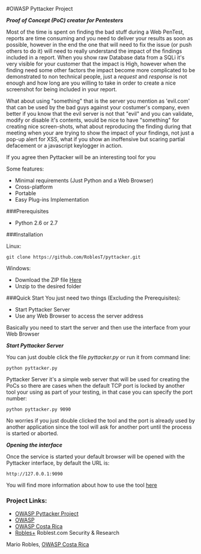 #OWASP Pyttacker Project

_**Proof of Concept (PoC) creator for Pentesters**_

Most of the time is spent on finding the bad stuff during a Web PenTest, reports are time consuming and you need to deliver your results as soon as possible, however in the end the one that will need to fix the issue (or push others to do it) will need to really understand the impact of the findings included in a report.
When you show raw Database data from a SQLi it's very visible for your customer that the impact is High, however when the finding need some other factors the impact become more complicated to be demonstrated to non technical people, just a _request_ and _response_ is not enough and how long are you willing to take in order to create a nice screenshot for being included in your report.

What about using "something" that is the server you mention as 'evil.com' that can be used by the bad guys against your costumer's company, even better if you know that the evil server is not that "evil" and you can validate, modify or disable it's contents, would be nice to have "something" for creating nice screen-shots, what about reproducing the finding during that meeting when your are trying to show the impact of your findings, not just a pop-up alert for XSS, what if you show an inoffensive but scaring partial defacement or a javascript keylogger in action.

If you agree then Pyttacker will be an interesting tool for you

Some features:

 * Minimal requirements (Just Python and a Web Browser)
 * Cross-platform
 * Portable
 * Easy Plug-ins Implementation

###Prerequisites
 * Python 2.6 or 2.7

###Installation

Linux:
```
git clone https://github.com/RoblesT/pyttacker.git
```
Windows:

* Download the ZIP file [Here](https://github.com/RoblesT/pyttacker/archive/master.zip)
* Unzip to the desired folder

###Quick Start
You just need two things (Excluding the Prerequisites):

* Start Pyttacker Server
* Use any Web Browser to access the server address

Basically you need to start the server and then use the interface from your Web Browser

_**Start Pyttacker Server**_

You can just double click the file _pyttacker.py_ or run it from command line:

```
python pyttacker.py
```
Pyttacker Server it's a simple web server that will be used for creating the PoCs so there are cases when the default TCP port  is locked by another tool your using as part of your testing, in that case you can specify the port number:
```
python pyttacker.py 9090
```
No worries if you just double clicked the tool and the port is already used by another application since the tool will ask for another port until the process is started or aborted.

_**Opening the interface**_

Once the service is started your default browser will be opened with the Pyttacker interface, by default the URL is:
```
http://127.0.0.1:9090
```

You will find more information about how to use the tool [here](https://github.com/roblest/pyttacker/wiki)
### Project Links:

 * [OWASP Pyttacker Project](https://github.com/roblest/pyttacker/)
 * [OWASP](https://www.owasp.org)
 * [OWASP Costa Rica](https://www.owasp.org/index.php/Costa_Rica)
 * [Robles+](https://www.roblest.com) Roblest.com Security & Research


Mario Robles, [OWASP Costa Rica](https://www.owasp.org/index.php/Costa_Rica)
